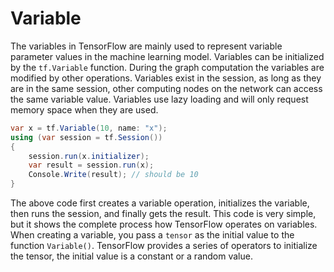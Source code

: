 # Variable

The variables in TensorFlow are mainly used to represent variable parameter values in the machine learning model. Variables can be initialized by the `tf.Variable` function. During the graph computation the variables are modified by other operations. Variables exist in the session, as long as they are in the same session, other computing nodes on the network can access the same variable value. Variables use lazy loading and will only request memory space when they are used.



```csharp
var x = tf.Variable(10, name: "x");
using (var session = tf.Session())
{
    session.run(x.initializer);
    var result = session.run(x);
    Console.Write(result); // should be 10
}
```

The above code first creates a variable operation, initializes the variable, then runs the session, and finally gets the result. This code is very simple, but it shows the complete process how TensorFlow operates on variables. When creating a variable, you pass a `tensor` as the initial value to the function `Variable()`. TensorFlow provides a series of operators to initialize the tensor, the initial value is a constant or a random value.

